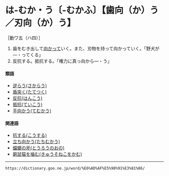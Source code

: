 # は‐むか・う〔‐むかふ〕【歯向（か）う／刃向（か）う】

［動ワ五（ハ四）］

1. 歯をむき出して[向かって](むかう（向かう）)いく。また、刃物を持って向かっていく。「野犬が―・ってくる」
2. 反抗する。抵抗する。「権力に真っ向から―・う」
    

#### 類語

-   [逆らう(さからう)](https://dictionary.goo.ne.jp/word/%E9%80%86%E3%82%89%E3%81%86/#jn-86566)
-   [盾突く(たてつく)](https://dictionary.goo.ne.jp/word/%E7%9B%BE%E7%AA%81%E3%81%8F/#jn-137644)
-   [反抗(はんこう)](https://dictionary.goo.ne.jp/word/%E5%8F%8D%E6%8A%97/#jn-181102)
-   [抵抗(ていこう)](https://dictionary.goo.ne.jp/word/%E6%8A%B5%E6%8A%97/#jn-149817)
-   [手向かう(てむかう)](https://dictionary.goo.ne.jp/word/%E6%89%8B%E5%90%91%E3%81%86/#jn-152485)

#### 関連語

-   [抗する(こうする)](https://dictionary.goo.ne.jp/word/%E6%8A%97%E3%81%99%E3%82%8B/#jn-73615)
-   [立ち向かう(たちむかう)](https://dictionary.goo.ne.jp/word/%E7%AB%8B%E5%90%91%E3%81%86/#jn-137137)
-   [蟷螂の斧(とうろうのおの)](https://dictionary.goo.ne.jp/word/%E8%9F%B7%E8%9E%82%E3%81%AE%E6%96%A7/#jn-157153)
-   [窮鼠猫を噛む(きゅうそねこをかむ)](https://dictionary.goo.ne.jp/word/%E7%AA%AE%E9%BC%A0%E7%8C%AB%E3%82%92%E5%99%9B%E3%82%80/#jn-55214)

---
`https://dictionary.goo.ne.jp/word/%E6%AD%AF%E5%90%91%E3%81%86/`
